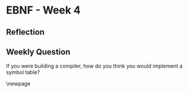 # EBNF - Week 4
## Reflection



## Weekly Question

If you were building a compiler, how do you think you would implement a symbol
table?



\newpage
